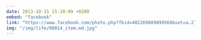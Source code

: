 ```yaml
---
date: 2013-10-31 15:20:09 +0200
embed: "facebook"
link: "https://www.facebook.com/photo.php?fbid=402269089899569&set=a.272256412900838.68734.100003494449349&type=3&theater"
img: "/img/life/00014_item.md.jpg"
---
```

